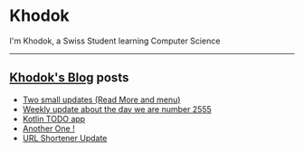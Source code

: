 # Khodok

I'm Khodok, a Swiss Student learning Computer Science

---

## [Khodok's Blog] posts

<!-- BLOG-POST-LIST:START -->
- [Two small updates (Read More and menu)](https://blog.khodok.xyz/post/two-small-updates-read-more-and-menu/)
- [Weekly update about the day we are number 2555](https://blog.khodok.xyz/post/weekly-update-about-the-day-we-are-number-2555/)
- [Kotlin TODO app](https://blog.khodok.xyz/post/kotlin-todo-app/)
- [Another One !](https://blog.khodok.xyz/post/another-wednesday/)
- [URL Shortener Update](https://blog.khodok.xyz/post/url-shortener-update/)
<!-- BLOG-POST-LIST:END -->

[khodok's blog]: https://khoding.github.io/Khodirect/khoBlog "Khodok's Blog"
